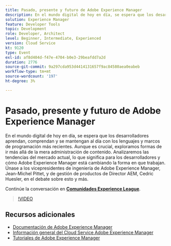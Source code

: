 ```yaml
---
title: Pasado, presente y futuro de Adobe Experience Manager
description: En el mundo digital de hoy en día, se espera que los desarrolladores aprendan, comprendan y se mantengan al día con los lenguajes y marcos de programación más recientes. Aunque es crucial, exploramos formas de ir más allá de la mera administración de contenido. Analizaremos las tendencias del mercado actual, lo que significa para los desarrolladores y cómo Adobe Experience Manager está cambiando la forma en que trabajan. Únase a los vicepresidentes de ingeniería de Adobe Experience Manager, Jean-Michel Pittet, y de gestión de productos de Director AEM, Cedric Huesler, en el debate sobre esto y más.
solution: Experience Manager
feature: Developer Tools
topic: Development
role: Developer, Architect
level: Beginner, Intermediate, Experienced
version: Cloud Service
kt: 9120
type: Event
exl-id: af8d404d-f47e-4704-b0e3-29beafdd7a2d
duration: 2776
source-git-commit: 9a297cda953d4414131657f9ac84580aea0eabeb
workflow-type: tm+mt
source-wordcount: '197'
ht-degree: 3%

---
```


# Pasado, presente y futuro de Adobe Experience Manager

En el mundo digital de hoy en día, se espera que los desarrolladores aprendan, comprendan y se mantengan al día con los lenguajes y marcos de programación más recientes. Aunque es crucial, exploramos formas de ir más allá de la mera administración de contenido. Analizaremos las tendencias del mercado actual, lo que significa para los desarrolladores y cómo Adobe Experience Manager está cambiando la forma en que trabajan. Únase a los vicepresidentes de ingeniería de Adobe Experience Manager, Jean-Michel Pittet, y de gestión de productos de Director AEM, Cedric Huesler, en el debate sobre esto y más.

Continúe la conversación en **[Comunidades Experience League](https://adobe.ly/2WrPvNj)**.

>[!VIDEO](https://video.tv.adobe.com/v/337528/?quality=12&learn=on&hidetitle=true)

## Recursos adicionales

- [Documentación de Adobe Experience Manager](https://experienceleague.adobe.com/docs/experience-manager-cloud-service.html?lang=es)
- [Información general del Cloud Service Adobe Experience Manager](https://experienceleague.adobe.com/docs/experience-manager-cloud-service/overview/home.html)
- [Tutoriales de Adobe Experience Manager](https://experienceleague.adobe.com/docs/experience-manager-tutorials.html)
